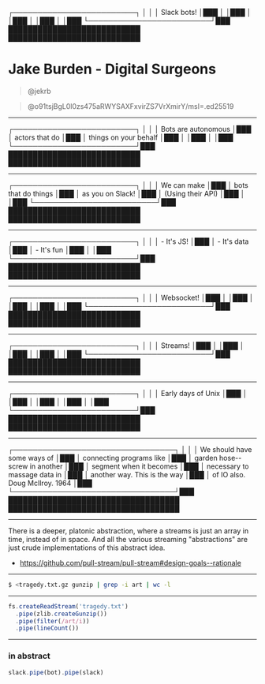 ┌─────────────────────────┐
│                         │
│       Slack bots!       │███
│                         │███
│                         │███
│                         │███
│                         │███
└─────────────────────────┘███
   ███████████████████████████
   ███████████████████████████


# Jake Burden - Digital Surgeons

> @jekrb

> @o91tsjBgL0l0zs475aRWYSAXFxvirZS7VrXmirY/msI=.ed25519

   
---
┌─────────────────────────┐
│                         │
│   Bots are autonomous   │███
│   actors that do        │███
│   things on your behalf │███
│                         │███
│                         │███
└─────────────────────────┘███
   ███████████████████████████
   ███████████████████████████
   
---
┌─────────────────────────┐
│                         │
│   We can make           │███
│   bots that do things   │███
│   as you on Slack!      │███
│   (Using their API)     │███
│                         │███
└─────────────────────────┘███
   ███████████████████████████
   ███████████████████████████
   
---
┌─────────────────────────┐
│                         │
│   - It's JS!            │███
│   - It's data           │███
│   - It's fun            │███
│                         │███
└─────────────────────────┘███
   ███████████████████████████
   ███████████████████████████

---
┌─────────────────────────┐
│                         │
│  Websocket!             │███
│                         │███
│                         │███
│                         │███
│                         │███
└─────────────────────────┘███
   ███████████████████████████
   ███████████████████████████
   
---
┌─────────────────────────┐
│                         │
│  Streams!               │███
│                         │███
│                         │███
│                         │███
│                         │███
└─────────────────────────┘███
   ███████████████████████████
   ███████████████████████████
   
---
┌─────────────────────────┐
│                         │
│  Early days of Unix     │███
│                         │███
│                         │███
│                         │███
│                         │███
└─────────────────────────┘███
   ███████████████████████████
   ███████████████████████████
   
---
┌─────────────────────────────────┐
│                                 │
│  We should have some ways of    │███
│  connecting programs like       │███
│  garden hose--screw in another  │███
│  segment when it becomes        │███
│  necessary to massage data in   │███
│  another way. This is the way   │███
│  of IO also. Doug McIlroy. 1964 │███
└─────────────────────────────────┘███
   ███████████████████████████████████
   ███████████████████████████████████
   
---
  
There is a deeper, platonic abstraction,
where a streams is just an array in time,
instead of in space.
And all the various streaming "abstractions"
are just crude implementations of this abstract idea.

- https://github.com/pull-stream/pull-stream#design-goals--rationale

---

```bash
$ <tragedy.txt.gz gunzip | grep -i art | wc -l
```
---
```js
fs.createReadStream('tragedy.txt')
  .pipe(zlib.createGunzip())
  .pipe(filter(/art/i))
  .pipe(lineCount())
```
---

### in abstract

```js
slack.pipe(bot).pipe(slack)
```
